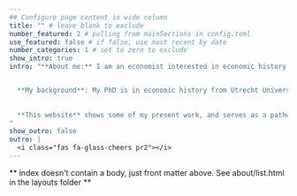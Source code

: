 ```yaml
---
## Configure page content in wide column
title: "" # leave blank to exclude
number_featured: 2 # pulling from mainSections in config.toml
use_featured: false # if false, use most recent by date
number_categories: 1 # set to zero to exclude
show_intro: true
intro: "**About me:** I am an economist interested in economic history and political economy. My research combines archival research, econometric methods, historical insights and economic theory to investigate the influence of personal wealth on voting behavior and the private returns to politics. I also work on the drivers of democratization, the effects of workers’ mobilization on politicians and electorates in the Netherlands, and the effects of religious schooling. I also love methodology, data science, deep learning, statistics, programming and web design. Over time, I created and maintain a number of R and Python packages, which are available here. 


  **My background**: My PhD is in economic history from Utrecht University, but I come from a true multidisciplinary background: I was trained in economics at the Tinbergen Institute and in history at the Posthumus Institute. I also have MSc degrees in Economics (Radboud University) and Finance (University of Twente). 
  
  
  **This website** shows some of my present work, and serves as a pathway to several data repositories and guides that I have written. It will also serve as an access point to Course Material that I provide. I write a blog post every once in a while, about things that interest me. Sometimes, these posts are more of a reminder to myself about how to do something. I guess these will be mostly data-related, but feel free to browse around for anything. Some of the more recent posts are shown below.
"
show_outro: false
outro: |
  <i class="fas fa-glass-cheers pr2"></i>
---
```


** index doesn't contain a body, just front matter above.
See about/list.html in the layouts folder **